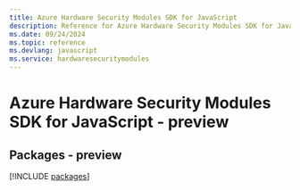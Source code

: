 ```yaml
---
title: Azure Hardware Security Modules SDK for JavaScript
description: Reference for Azure Hardware Security Modules SDK for JavaScript
ms.date: 09/24/2024
ms.topic: reference
ms.devlang: javascript
ms.service: hardwaresecuritymodules
---
```

# Azure Hardware Security Modules SDK for JavaScript - preview
## Packages - preview
[!INCLUDE [packages](hardware-security-modules-index.md)]